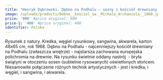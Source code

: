 ```yaml
---
title: "Henryk Dąbrowski. Dębno na Podhalu – sosny i kościół drewniany pod wezwaniem Św. Michała Archanioła (1968)"
image: /uploads/products/Debno__kosciol_sw._Michala_Archaniola__1968.jpg
price: '900' #price oryginal: 900
price-1: '400' #price oryginal: 400
identifier: Polska
---
```


Rysunek z natury. Kredka, węgiel rysunkowy, sangwina, akwarela, karton 48x65 cm, rok 1968. Dębno na Podhalu - najcenniejszy kościół drewniany na Podhalu (zwłaszcza wnętrze) - najstarsza zachowana europejska polichromia na drewnie.
Na rysunku świetnie oddany nastrój  - bryła świątyni w otoczeniu sosen (subtelnie rysowanych) oświetlonych słońcem. Niesamowite połączenie różnych technik artystycznych - jest i kredka, i węgiel, i sangwina, i akwarela.